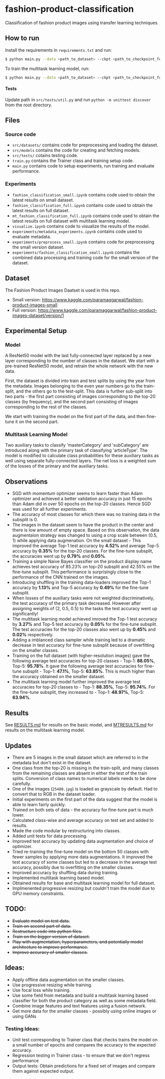 # fashion-product-classification
Classification of fashion product images using transfer learning techniques.

## How to run
Install the requirements in `requirements.txt` and run:
```bash
$ python main.py --data <path_to_dataset> --ckpt <path_to_checkpoint_folder>
```
To train the multitask learning model, run:
```bash
$ python main.py --data <path_to_dataset> --ckpt <path_to_checkpoint_folder> --multi
```

#### Tests
Update path in `src/tests/util.py` and run `python -m unittest discover` from the root directory.

## Files
### Source code
- `src/datasets/` contains code for preprocessing and loading the dataset.
- `src/models` contains the code for creating and fetching models.
- `src/tests/` cotains testing code.
- `train.py` contains the Trainer class and training setup code.
- `main.py` contains code to setup experiments, run training and evaluate performance.
### Experiments
- `fashion_classification_small.ipynb` contains code used to obtain the latest results on small dataset.
- `fashion_classification_full.ipynb` contains code used to obtain the latest results on full dataset.
- `mt_fashion_classification_full.ipynb` contains code used to obtain the latest results on full dataset with multitask learning model.
- `visualize.ipynb` contains code to visualize the results of the model.
- `experiments/metadata_experiments.ipynb` contains code used to evaluate metadata.
- `experiments/preprocess_small.ipynb` contains code for preprocessing the small version dataset.
- `experiments/fashion_classification_small.ipynb` contains the combined data processing and training code for the small version of the dataset.

## Dataset
The Fashion Product Images Daatset is used in this repo.
- Small version: https://www.kaggle.com/paramaggarwal/fashion-product-images-small
- Full version: https://www.kaggle.com/paramaggarwal/fashion-product-images-dataset/version/1

## Experimental Setup
### Model
A ResNet50 model with the last fully-connected layer replaced by a new layer corresponding to the number of classes in the dataset. We start with a pre-trained ResNet50 model, and retrain the whole network with the new data.

First, the dataset is divided into train and test splits by using the year from the metadata. Images belonging to the even year numbers go to the train-split, and the others go to the test-split. This data is further sub-split into two parts - the first part consisting of images corresponding to the top-20 classes (by frequency), and the second part consisting of images corresponding to the rest of the classes.

We start with training the model on the first part of the data, and then fine-tune it on the second part.

### Multitask Learning Model
Two auxiliary tasks to classify 'masterCategory' and 'subCategory' are introduced along with the primary task of classifying 'articleType'. The model is modified to calculate class probabilities for these auxiliary tasks as well using separate fully-connected layers. The net loss is a weighted sum of the losses of the primary and the auxiliary tasks.

## Observations
- SGD with momentum optimizer seems to learn faster than Adam optimizer and achieved a better validation accuracy in just 15 epochs than Adam did in over 50 epochs on the top-20 classes. Hence SGD was used for all further experiments.
- The accuracy of most classes for which there was no training data in the subsplit is 0.
- The images in the dataset seem to have the product in the center and there is low amount of empty space. Based on this observation, the data augmentaion strategy was changed to using a crop scale between (0.5, 1) while applying data augmenation. On the small dataset - This improved the average Top-1 test accuracy by **4.52%** and average Top-5 accuracy by **0.35%** for the top-20 classes. For the fine-tune subsplit, the accuracies went up by **0.79%** and **0.05%**.
- Training a simple Naive Bayes classifier on the product display name achieves test accuracy of 85.23% on top-20 subsplit and 42.55% on the fine-tune subsplit. This performance is surprisingly close to the performance of the CNN trained on the images.
- Introducing shuffling in the training data-loaders improved the Top-1 accuracy by **1.13%** and Top-5 accuracy by **0.49%** for the fine-tune subsplit.
- When losses of the auxiliary tasks were not weighted discriminatively, the test accuracy of the primary task decreased. However after assigning weights of (2, 0.5, 0.5) to the tasks the test accuracy went up significantly!
- The multitask learning model achieved imroved the Top-1 test accuracy by **3.27%** and Top-5 test accuracy by **0.05%** for the fine-tune subsplit. The test accuracies for the top-20 classes also went up by **0.45%** and **0.02%** respectively.
- Adding a imblanced class sampler while training led to a dramatic decrease in test accuracy for fine-tune subsplit because of overfitting on the smaller classes.
- Training on the full dataset (with higher-resolution images) gave the following average test accuracies for top-20 classes - Top-1: **88.05%**, Top-5: **95.78%**. It gave the following average test accuracies for fine-tune subsplit - Top-1: **47.1%**, Top-5: **63.85%**. This is much higher than the accuracy obtained on the smaller dataset.
- The multitask learning model further improved the average test accuracies for top-20 classes to - Top-1: **88.35%**, Top-5: **95.74%**. For the fine-tune subsplit, they increased to - Top-1: **48.97%**, Top-5: **63.94%**.

## Results
See [RESULTS.md](RESULTS.md) for results on the basic model, and [MTRESULTS.md](MTRESULTS.md) for results on the multitask learning model.

## Updates
- There are 5 images in the small dataset which are referred to in the metadata but don't exist in the dataset.
- One class from the top-20 is missing in the train-split, and many classes from the remaining classes are absent in either the test of the train splits. Conversion of class names to numerical labels needs to be done carefully.
- One of the images (`25480.jpg`) is loaded as grayscale by default. Had to convert that to RGB in the dataset loader.
- Initial experiments on the first part of the data suggest that the model is able to learn fairly quickly.
- Trained on both sets of data - the accuracy for fine-tune part is much lower.
- Calculated class-wise and average accuracy on test set and added to results.
- Made the code modular by restructuring into classes.
- Added unit tests for data processing.
- Improved test accuracy by updating data augmentation and choice of optimizer.
- Tried re-training the fine-tune model on the bottom 50 classes with fewer samples by applying more data augmentations. It improved the test accuracy of some classes but led to a decrease in the average test accuracy, possibly due to overfitting on the smaller classes.
- Improved accuracy by shuffling data during training.
- Implemented multitask learning based model.
- Obtained results for base and multitask learning model for full dataset.
- Implmenented progressive resizing but couldn't train the model due to GPU memory constraints.

## TODO:
- ~~Evaluate model on test data.~~
- ~~Train on second part of data.~~
- ~~Restructure code into python files.~~
- ~~Train on the bigger version of dataset.~~
- ~~Play with augmentation, hyperparameters, and potentially model architecture to improve performance.~~
- ~~Improve accuracy of smaller classes.~~

## Ideas:
- Apply offline data augmentation on the smaller classes.
- Use progressive resizing while training.
- Use focal loss while training.
- Use some field from metadata and build a multitask learning based classifier for both the product category as well as some metadata field.
- Combine image features and text features using a fusion network.
- Get more data for the smaller classes - possibly using online images or using GANs

### Testing Ideas:
- Unit test corresponding to Trainer class that checks trains the model on a small number of epochs and compares the accuracy to the expected accuracy.
- Regression testing in Trainer class - to ensure that we don't regress performance
- Output tests: Obtain predictions for a fixed set of images and compare them against expected output.
